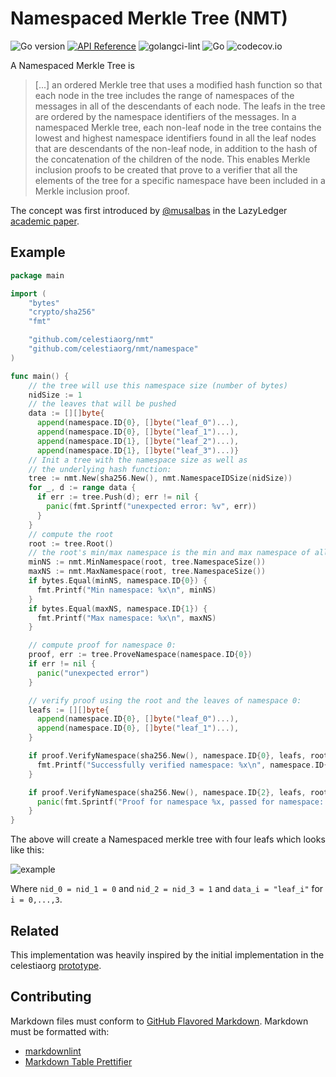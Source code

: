 # Namespaced Merkle Tree (NMT)

![Go version](https://img.shields.io/badge/go-1.18-blue.svg)
[![API Reference](https://camo.githubusercontent.com/915b7be44ada53c290eb157634330494ebe3e30a/68747470733a2f2f676f646f632e6f72672f6769746875622e636f6d2f676f6c616e672f6764646f3f7374617475732e737667)](https://pkg.go.dev/github.com/celestiaorg/nmt)
![golangci-lint](https://github.com/celestiaorg/nmt/workflows/golangci-lint/badge.svg?branch=master)
![Go](https://github.com/celestiaorg/nmt/workflows/Go/badge.svg)
![codecov.io](https://codecov.io/github/celestiaorg/nmt/coverage.svg?branch=master)

A Namespaced Merkle Tree is
> [...] an ordered Merkle tree that uses a modified hash function
  so that each node in the tree includes the range of
  namespaces of the messages in all of the descendants
  of each node. The leafs in the tree are ordered by the
  namespace identifiers of the messages.
  In a namespaced Merkle tree, each non-leaf node in
  the tree contains the lowest and highest namespace
  identifiers found in all the leaf nodes that are descendants of the non-leaf node, in addition to the hash of
  the concatenation of the children of the node. This
  enables Merkle inclusion proofs to be created that prove to a verifier that all the elements of the tree for
  a specific namespace have been included in a Merkle
  inclusion proof.

The concept was first introduced by [@musalbas] in the LazyLedger [academic paper].

## Example

```go
package main

import (
    "bytes"
    "crypto/sha256"
    "fmt"

    "github.com/celestiaorg/nmt"
    "github.com/celestiaorg/nmt/namespace"
)

func main() {
    // the tree will use this namespace size (number of bytes)
    nidSize := 1
    // the leaves that will be pushed
    data := [][]byte{
      append(namespace.ID{0}, []byte("leaf_0")...),
      append(namespace.ID{0}, []byte("leaf_1")...),
      append(namespace.ID{1}, []byte("leaf_2")...),
      append(namespace.ID{1}, []byte("leaf_3")...)}
    // Init a tree with the namespace size as well as
    // the underlying hash function:
    tree := nmt.New(sha256.New(), nmt.NamespaceIDSize(nidSize))
    for _, d := range data {
      if err := tree.Push(d); err != nil {
        panic(fmt.Sprintf("unexpected error: %v", err))
      }
    }
    // compute the root
    root := tree.Root()
    // the root's min/max namespace is the min and max namespace of all leaves:
    minNS := nmt.MinNamespace(root, tree.NamespaceSize())
    maxNS := nmt.MaxNamespace(root, tree.NamespaceSize())
    if bytes.Equal(minNS, namespace.ID{0}) {
      fmt.Printf("Min namespace: %x\n", minNS)
    }
    if bytes.Equal(maxNS, namespace.ID{1}) {
      fmt.Printf("Max namespace: %x\n", maxNS)
    }

    // compute proof for namespace 0:
    proof, err := tree.ProveNamespace(namespace.ID{0})
    if err != nil {
      panic("unexpected error")
    }

    // verify proof using the root and the leaves of namespace 0:
    leafs := [][]byte{
      append(namespace.ID{0}, []byte("leaf_0")...),
      append(namespace.ID{0}, []byte("leaf_1")...),
    }

    if proof.VerifyNamespace(sha256.New(), namespace.ID{0}, leafs, root) {
      fmt.Printf("Successfully verified namespace: %x\n", namespace.ID{0})
    }

    if proof.VerifyNamespace(sha256.New(), namespace.ID{2}, leafs, root) {
      panic(fmt.Sprintf("Proof for namespace %x, passed for namespace: %x\n", namespace.ID{0}, namespace.ID{2}))
    }
}
```

The above will create a Namespaced merkle tree with four leafs which looks like this:

![example](imgs/example_4-leaves.png)

Where `nid_0 = nid_1 = 0` and `nid_2 = nid_3 = 1` and `data_i = "leaf_i"` for `i = 0,...,3`.

## Related

This implementation was heavily inspired by the initial implementation in the celestiaorg [prototype].

<!--- TODO references --->
[academic paper]: https://arxiv.org/abs/1905.09274
[@musalbas]: https://github.com/musalbas

[prototype]: https://github.com/celestiaorg/lazyledger-prototype
[NebulousLabs']: https://gitlab.com/NebulousLabs/merkletree

## Contributing

Markdown files must conform to [GitHub Flavored Markdown](https://github.github.com/gfm/). Markdown must be formatted with:

- [markdownlint](https://github.com/DavidAnson/markdownlint)
- [Markdown Table Prettifier](https://github.com/darkriszty/MarkdownTablePrettify-VSCodeExt)
